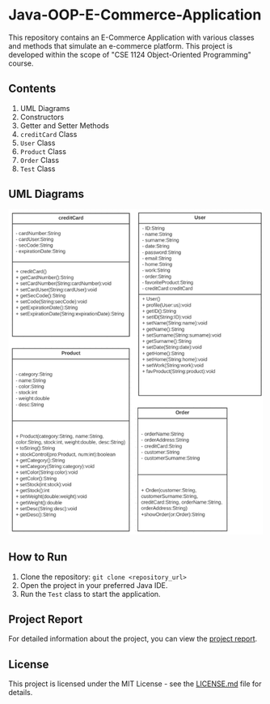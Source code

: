 # Java-OOP-E-Commerce-Application

This repository contains an E-Commerce Application with various classes and methods that simulate an e-commerce platform. This project is developed within the scope of "CSE 1124 Object-Oriented Programming" course.

## Contents

1. UML Diagrams
2. Constructors
3. Getter and Setter Methods
4. `creditCard` Class
5. `User` Class
6. `Product` Class
7. `Order` Class
8. `Test` Class

## UML Diagrams

![UML Diagram](https://github.com/FurkanBaytak/Java-OOP-E-Commerce-Application/blob/main/UML%20Diagrams.png)

## How to Run

1. Clone the repository: `git clone <repository_url>`
2. Open the project in your preferred Java IDE.
3. Run the `Test` class to start the application.

## Project Report

For detailed information about the project, you can view the [project report](https://github.com/FurkanBaytak/Java-OOP-E-Commerce-Application/blob/main/Furkan%20Baytak%20E-Commerce%20Application.pdf).

## License

This project is licensed under the MIT License - see the [LICENSE.md](LICENSE.md) file for details.
